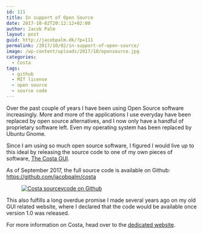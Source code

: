 ```yaml
---
id: 111
title: In support of Open Source
date: 2017-10-02T20:12:12+02:00
author: Jacob Palm
layout: post
guid: http://jacobpalm.dk/?p=111
permalink: /2017/10/02/in-support-of-open-source/
image: /wp-content/uploads/2017/10/opensource.jpg
categories:
  - Costa
tags:
  - github
  - MIT license
  - open source
  - source code
---
```

Over the past couple of years I have been using Open Source software increasingly. More and more of the applications I use everyday have been replaced by open source alternatives, and I now only have a handful of proprietary software left. Even my operating system has been replaced by Ubuntu Gnome.

Since I am using so much open source software, I figured I would live up to this ideal by releasing the source code to one of my own pieces of software, <a href="http://costa.jacobpalm.dk" target="_blank" rel="noopener noreferrer">The Costa GUI</a>.

<!--more-->

As of September 2017, the full source code is available on Github:  
<https://github.com/jacobpalm/costa>

<div class="wp-block-image">
  <figure class="aligncenter"><a href="http://jacobpalm.dk/wp-content/uploads/2017/10/costa_github_code.png" target="_blank" rel="noopener noreferrer"><img src="http://jacobpalm.dk/wp-content/uploads/2017/10/costa_github_code.png" alt="Costa sourcevcode on Github" class="wp-image-114" srcset="https://jacobpalm.dk/wp-content/uploads/2017/10/costa_github_code.png 1015w, https://jacobpalm.dk/wp-content/uploads/2017/10/costa_github_code-300x184.png 300w, https://jacobpalm.dk/wp-content/uploads/2017/10/costa_github_code-768x472.png 768w" sizes="(max-width: 1015px) 100vw, 1015px" /></a></figure>
</div>

This also fulfills a long overdue promise I made several years ago on my old GUI related website, where I declared that the code would be available once version 1.0 was released.

For more information on Costa, head over to the <a href="http://costa.jacobpalm.dk" target="_blank" rel="noopener noreferrer">dedicated website</a>.